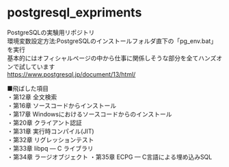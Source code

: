 # postgresql_expriments
PostgreSQLの実験用リポジトリ  
環境変数設定方法:PostgreSQLのインストールフォルダ直下の「pg_env.bat」を実行  
基本的にはオフィシャルページの中から仕事に関係しそうな部分を全てハンズオンで試しています  
https://www.postgresql.jp/document/13/html/  

■飛ばした項目  
・第12章 全文検索  
・第16章 ソースコードからインストール  
・第17章 Windowsにおけるソースコードからのインストール   
・第20章 クライアント認証  
・第31章 実行時コンパイル(JIT)  
・第32章 リグレッションテスト  
・第33章 libpq — C ライブラリ  
・第34章 ラージオブジェクト
・第35章 ECPG — C言語による埋め込みSQL

